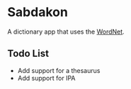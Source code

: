 # Sabdakon

A dictionary app that uses the [WordNet](http://wordnet.princeton.edu/).

## Todo List

* Add support for a thesaurus
* Add support for IPA


